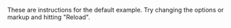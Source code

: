 These are instructions for the default example.  Try changing the options or markup and hitting "Reload".
